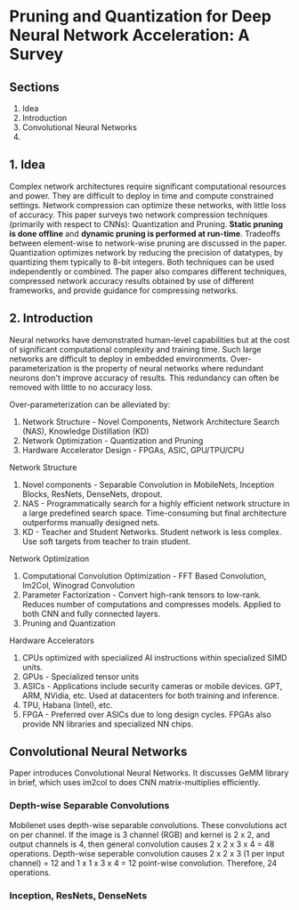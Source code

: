 # Pruning and Quantization for Deep Neural Network Acceleration: A Survey #

## Sections
1. Idea
2. Introduction
3. Convolutional Neural Networks
4. 

## 1. Idea
Complex network architectures require significant computational resources and power. They
are difficult to deploy in time and compute constrained settings. Network compression 
can optimize these networks, with little loss of accuracy. This paper surveys two
network compression techniques (primarily with respect to CNNs): Quantization and Pruning. **Static pruning is done offline** and **dynamic pruning is performed at run-time**. Tradeoffs between element-wise to network-wise pruning are discussed in the paper. Quantization optimizes network by reducing the precision of datatypes, by quantizing them typically to 8-bit integers. Both techniques can be used independently or combined. The paper also compares different techniques, compressed network accuracy results obtained by use of different frameworks, and provide guidance for compressing networks.

## 2. Introduction
Neural networks have demonstrated human-level capabilities but at the cost of significant computational complexity and training time. Such large networks are difficult to deploy in embedded environments. Over-parameterization is the property of neural networks where redundant neurons don't improve accuracy of results. This redundancy can often be removed with little to no accuracy loss.

Over-parameterization can be alleviated by: 
1. Network Structure - Novel Components, Network Architecture Search (NAS), Knowledge Distillation (KD)
2. Network Optimization - Quantization and Pruning
3. Hardware Accelerator Design - FPGAs, ASIC, GPU/TPU/CPU 
 
Network Structure
1. Novel components - Separable Convolution in MobileNets, Inception Blocks, ResNets, DenseNets, dropout.
2. NAS - Programmatically search for a highly efficient network structure in a large predefined search space. Time-consuming but final architecture outperforms manually designed nets.
3. KD - Teacher and Student Networks. Student network is less complex. Use soft targets from teacher to train student.

Network Optimization
1. Computational Convolution Optimization - FFT Based Convolution, Im2Col, Winograd Convolution
2. Parameter Factorization - Convert high-rank tensors to low-rank. Reduces number of computations and compresses models. Applied to both CNN and fully connected layers.
3. Pruning and Quantization

Hardware Accelerators
1. CPUs optimized with specialized AI instructions within specialized SIMD units.
2. GPUs - Specialized tensor units
3. ASICs - Applications include security cameras or mobile devices. GPT, ARM, NVidia, etc.
   Used at datacenters for both training and inference.
4. TPU, Habana (Intel), etc.
5. FPGA - Preferred over ASICs due to long design cycles. FPGAs also provide NN libraries and specialized NN chips.

## Convolutional Neural Networks
Paper introduces Convolutional Neural Networks. It discusses GeMM library in brief, which uses im2col to does CNN matrix-multiplies efficiently.

### Depth-wise Separable Convolutions
Mobilenet uses depth-wise separable convolutions. These convolutions act on per channel. If the image is 3 channel (RGB) and kernel is 2 x 2, and output channels is 4, then general convolution causes 2 x 2 x 3 x 4 = 48 operations.
Depth-wise seperable convolution causes 2 x 2 x 3 (1 per input channel) = 12 and 1 x 1 x 3 x 4 = 12 point-wise convolution. Therefore, 24 operations.

### Inception, ResNets, DenseNets
